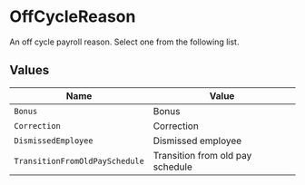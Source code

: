 # OffCycleReason

An off cycle payroll reason. Select one from the following list.


## Values

| Name                             | Value                            |
| -------------------------------- | -------------------------------- |
| `Bonus`                          | Bonus                            |
| `Correction`                     | Correction                       |
| `DismissedEmployee`              | Dismissed employee               |
| `TransitionFromOldPaySchedule`   | Transition from old pay schedule |
